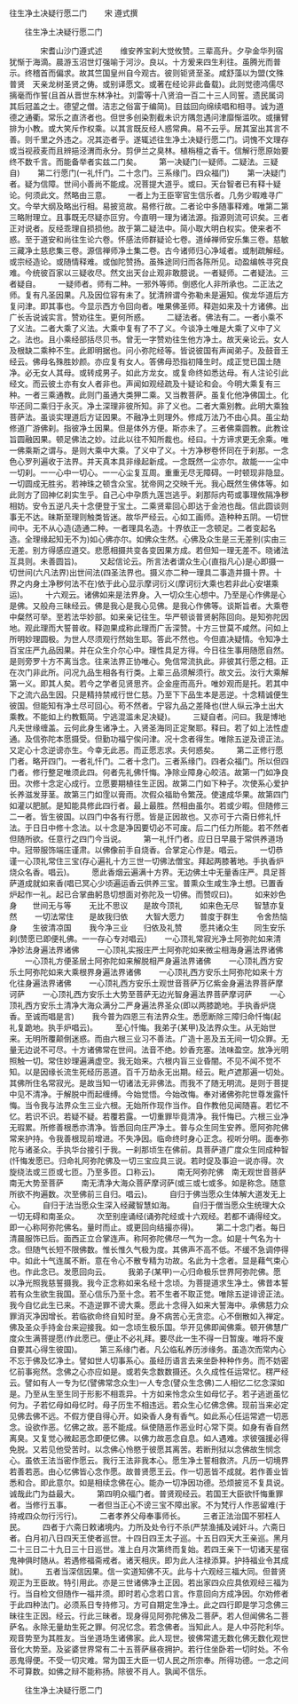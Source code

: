   往生净土决疑行愿二门
　　宋 遵式撰




　　往生净土决疑行愿二门

　　　　宋耆山沙门遵式述
　　维安养宝刹大觉攸赞。三辈高升。夕孕金华列宿犹惭于海滴。晨游玉沼世灯强喻于河沙。良以。十方爰来四生利往。虽腾光而普示。终稽首而偏求。故其竺国皇州自今观古。彼则钜贤至圣。咸舒藻以为盟(文殊普贤　天亲龙树圣贤之俦。或别译愿文。或著在经论非此备载)。此则觉德鸿儒尽摛毫而作誓(且首从晋世东林净社。刘雷等十八贤洎一百二十三人同誓。遗民属词其后冠盖之士。德望之僧。洁志之俗富于编简)。目兹回向绵续唱和相寻。诚为道德之通衢。常乐之直济者也。但世多创染割截未识方隅忽遇问津靡惭滥吹。或攘臂排为小教。或大笑斥作权乘。以其言既反经人惑常典。易不云乎。居其室出其言不善。则千里之外违之。况其迩者乎。遂辄述往生净土决疑行愿二门。词愧不文理存或当视菽麦而且辨挹泾渭而永分。剪伊兰之臭林。植栴檀之香干。信解行愿原始要终不数千言。而能备举者实兹二门矣。
　　第一决疑门(一疑师。二疑法。三疑自)
　　第二行愿门(一礼忏门。二十念门。三系缘门。四众福门)
　　第一决疑门者。疑为信障。世间小善尚不能成。况菩提大道乎。或曰。天台智者已有释十疑论。何须此文。然略由三意。
　　一者上为王臣宰官生信乐者。几务少暇难寻广文。今举大纲及略出行相。易披览故。易修行故。二者论中多随事释难。唯第二第三略附理立。且事既无尽疑亦叵穷。今直明一理为诸法源。指源则流可识矣。三者正对说者。反经乖理自损损他。故于第二疑法中。简小取大明白权实。使来者不惑。至于道安和尚往生论六卷。怀感法师群疑论七卷。道绰禅师安乐集三卷。慈敏三藏净土慈悲集三卷。源信禅师净土集二卷。古今诸师归心净域者。或制疏解经。或宗经造论。或随情释难。或伽陀赞扬。虽殊途同归而各陈所见。动盈编帙寻究良难。今统彼百家以三疑收尽。然文出天台止观非敢臆说。一者疑师。二者疑法。三者疑自。
　　一疑师者。师有二种。一邪外等师。倒惑化人非所承也。二正法之师。复有凡圣因果。凡及因位容有未了。犹清辨谓今弥勒未是遍知。俟龙华道后方复问津。即其事也。今显示西方令回向者。唯果佛圣师。释迦如来及十方诸佛。出广长舌说诚实言。赞劝往生。更何所惑。
　　二疑法者。佛法有二。一者小乘不了义法。二者大乘了义法。大乘中复有了不了义。今谈净土唯是大乘了义中了义之。法也。且小乘经部括尽贝书。曾无一字赞劝往生他方净土。故天亲论云。女人及根缺二乘种不生。此即明据也。问小弥陀经等。皆说彼国有声闻弟子。及鼓音王经云。佛母名殊胜妙颜。亦应复有女人。答佛母恐指初降生时。成正觉已国土随净。必无女人其母。或转成男子。如此方龙女。或复命终如悉达母。有人注论引此经文。而云彼土亦有女人者非也。声闻如观经疏及十疑论和会。今明大乘复有三种。一者三乘通教。此则门虽通大类狎二乘。又当教菩萨。虽复化他净佛国土。化毕还同二乘归于永灭。净土深理非彼所知。非了义也。二者大乘别教。此明大乘独菩萨法。虽谈实理道后方证因果。不融净土则理外。修成万法乃不由心具。虽尘劫修道广游佛刹。指彼净土因果。但是体外方便。斯亦未了。三者佛乘圆教。此教诠旨圆融因果。顿足佛法之妙。过此以往不知所裁也。经曰。十方谛求更无余乘。唯一佛乘斯之谓与。是则大乘中大乘。了义中了义。十方净秽卷怀同在于刹那。一念色心罗列遍收于法界。并天真本具非缘起新成。一念既然一尘亦尔。故能一一尘中一切刹。一一心中一切心。一一心尘复互周。重重无尽无障碍。一时顿现非隐显。一切圆成无胜劣。若神珠之顿含众宝。犹帝网之交映千光。我心既然生佛体等。如此则方了回神亿刹实生乎。自己心中孕质九莲岂逃乎。刹那际内苟或事理攸隔净秽相妨。安令五逆凡夫十念便登于宝土。二乘贤辈回心即达于金池也哉。信此圆谈则事无不达。昧斯至理则触类皆迷。故华严经云。心如工画师。造种种五阴。一切世间中。无不从心造(造通二种。一者理具名造。十界依正一念顿足。二者变起名造。全理缘起知无不为)如心佛亦尔。如佛众生然。心佛及众生是三无差别(实由三无差。别方得感应道交。悲愿相摄共变各变因果方成。若但知一理无差不。晓诸法互具则。未善圆旨)。
　　又起信论云。所言法者谓众生心(直指凡心)是心即摄一切世间(六凡法界)出世间法(四圣法界也。摄义亦二种一理具二事造并摄十界。十界之内身土净秽何法不在)依于此心显示摩诃衍义(摩诃衍大乘也若非此心安堪乘运)。
　　十六观云。诸佛如来是法界身。入一切众生心想中。乃至是心作佛是心是佛。又般舟三昧经云。佛是我心是我心见佛。是我心作佛等。谈斯旨者。大乘卷中粲然可举。至若法华妙部。如来亲记往生。华严顿谈普贤躬陈回向。是知弥陀因地。观此理而大誓普收。释迦果成称此理而广舌深赞。十方三世莫不咸然。问如上所明妙理圆极。为世人尽须观行然始生耶。答此不然也。今但直决疑情。令知净土百宝庄严九品因果。并在众生介尔心中。理性具足方得。今日往生事用随愿自然。是则旁罗十方不离当念。往来法界正协唯心。免信常流执此。非彼其行愿之相。正在次门非此所。问况九品生相各有行类。上辈三品须解须行。故文云。汝行大乘解第一义。即其人矣。若今之学者见贤思齐。企金座而高升。唯妙观而是托。若其中下之流六品生因。只是精持禁戒行世仁慈。乃至下下品生本是恶逆。十念精诚便生彼国。但能知有净土尽可回心。苟不然者。宁容九品之差降也(世人纵云净土出大乘教。不能如上约教甄简。宁逃混滥未足决疑)。
　　三疑自者。问曰。我是博地凡夫世缘缠盖。云何此身生诸净土。入贤圣海同正定聚耶。释曰。若了如上法性虚通。及信弥陀本愿摄受。但勤功福宁俟问津。况十念者得生。唯除五逆及谤正法。又定心十念逆谤亦生。今幸无此恶。而正愿志求。夫何惑矣。
　　第二正修行愿门者。略开四门。一者礼忏门。二者十念门。三者系缘门。四者众福门。所以但四门者。修行整足唯须此四。何者先礼佛忏悔。净除业障身心皎洁。故第一门如净良田。次修十念定心成行。立愿要期植往生正因。故第二门如下种子。次使系心爱护长养滋发芽茎。故第三门如霔以膏雨。次假众福助令繁茂。使速成华果。故第四门如灌以肥腻。是知能具修此四行者。最上最胜。然相由虽尔。若或少暇。但随修三二一者。皆生彼国。以四门中各有行愿。皆是正因故也。又亦可于六斋日修礼忏法。于日日中修十念法。以十念是净因要切必不可废。后二门任力所能。若不然者但随所欲。任意行之四门今当说。
　　第一礼忏门者。应日日早晨于常供养道场中。冠带服饰端庄谨肃。以佛像前手自烧香。合掌定心作是。唱云。
　　一切恭谨一心顶礼常住三宝(存心遍礼十方三世一切佛法僧宝。拜起两膝著地。手执香炉烧众名香。唱云)。
　　愿此香烟云遍满十方界。无边佛土中无量香庄严。具足菩萨道成就如来香(唱已冥心少顷遍运香云供养三宝。普熏众生咸生净土想。已置香炉起作一礼。起已合掌曲躬恳切想面对弥陀及一切佛。而赞叹曰)。
　　如来妙色身　　世间无与等
　　无比不思议　　是故今顶礼
　　如来色无尽　　智慧亦复然
　　一切法常住　　是故我归依
　　大智大愿力　　普度于群生
　　令舍热恼身　　生彼清凉国
　　我今净三业　　归依及礼赞
　　愿共诸众生　　同生安乐刹(赞愿已即便礼佛。一一存心专对唱云)
　　一心顶礼常寂光净土阿弥陀如来清净妙法身遍法界诸佛
　　一心顶礼实报庄严土阿弥陀如来微尘相海身遍法界诸佛
　　一心顶礼方便圣居土阿弥陀如来解脱相严身遍法界诸佛
　　一心顶礼西方安乐土阿弥陀如来大乘根界身遍法界诸佛
　　一心顶礼西方安乐土阿弥陀如来十方化往身遍法界诸佛
　　一心顶礼西方安乐土观世音菩萨万亿紫金身遍法界菩萨摩诃萨
　　一心顶礼西方安乐土大势至菩萨无边光智身遍法界菩萨摩诃萨
　　一心顶礼西方安乐土清净大海众满分二严身遍法界圣众(即以两膝跪地。手执香炉烧香。至诚而唱是言)
　　我今普为四恩三有法界众生。悉愿断除三障归命忏悔(起礼复跪地。执手炉唱云)。
　　至心忏悔。我弟子(某甲)及法界众生。从无始世来。无明所覆颠倒迷惑。而由六根三业习不善法。广造十恶及五无间一切众罪。无量无边说不可尽。十方诸佛常在世间。法音不绝。妙香充塞。法味盈空。放净光明照触一切。常住妙理遍满虚空。我无始来。六根内盲三业昏闇。不见不闻不觉不知。以是因缘长流生死经历恶道。百千万劫永无出期。经云。毗卢遮那遍一切处。其佛所住名常寂光。是故当知一切诸法无非佛法。而我不了随无明流。是则于菩提中见不清净。于解脱中而起缠缚。今始觉悟。今始改悔。奉对诸佛弥陀世尊发露忏悔。当令我与法界众生三业六根。无始所作现作当作。自作教他见闻随喜。若忆不忆。若识不识。若疑不疑。若覆若露。一切重罪毕竟清净。我忏悔已。六根三业净无瑕累。所修善根悉亦清净。皆悉回向庄严净土。普与众生同生安养。愿阿弥陀佛常来护持。令我善根现前增进。不失净因。临命终时身心正念。视听分明。面奉弥陀与诸圣众。手执华台接引于我。一刹那顷生在佛前。具菩萨道广度众生同成种智(忏悔发愿已。归命礼阿弥陀佛及一切三宝应具三说。若时促及事迫一说亦得。次旋绕法或三匝或七匝。乃至多匝。口称云)。
　　南无阿弥陀佛　南无观世音菩萨　南无大势至菩萨
　　南无清净大海众菩萨摩诃萨(或三或七或多。如是称念。随意所欲不拘遍数。次至佛前三自归。唱云)。
　　自归于佛当愿众生体解大道发无上心。
　　自归于法当愿众生深入经藏智慧如海。
　　自归于僧当愿众生统理大众一切无碍和南圣众。
　　次至别座诵经(诵弥陀经或十六观经。若都不诵得经文。即一心称阿弥陀佛名。量时而止。或更回向结撮亦得)。
　　第二十念门者。每日清晨服饰已后。面西正立合掌连声。称阿弥陀佛尽一气为一念。如是十气名为十念。但随气长短不限佛数。惟长惟久气极为度。其佛声不高不低。不缓不急调停得中。如此十气连属不断。意在令心不散专精为功故。名此为十念者。显是藉气束心也。作此念已。发愿回向云。
　　我弟子(某甲)一心归命极乐世界阿弥陀佛。愿以净光照我慈誓摄我。我今正念称如来名经十念顷。为菩提道求生净土。佛昔本誓若有众生欲生我国。至心信乐乃至十念。若不生者不取正觉。唯除五逆诽谤正法。我今自忆此生已来。不造逆罪不谤大乘。愿此十念得入如来大誓海中。承佛慈力众罪消灭净因增长。若临欲命终自知时至。身不病苦心无贪恋。心不倒散如入禅定。佛及圣众手持金台来迎接我。如一念顷生极乐国。华开见佛即闻佛乘。顿开佛慧广度众生满菩提愿(作此愿已。便止不必礼拜。要尽此一生不得一日暂废。唯将不废自要其心得生彼国)。
　　第三系缘门者。凡公临私养历涉缘务。虽造次而常内心不忘于佛及忆净土。譬如世人切事系心。虽经历语言去来坐卧种种作务。而不妨密忆前事宛然。念佛之心亦应如是。或若失念数数摄还。久久成性任运常忆。楞严经云。譬如有人一专为忆(譬佛常念众生)一人专念(譬众生念佛)二人相忆二忆念深如是。乃至从生至生同于形影不相乖异。十方如来怜念众生如母忆子。若子逃逝虽忆何为。子若忆母如母忆时。母子历生不相违远。若众生心忆佛念佛。现前当来必定见佛去佛不远。不假方便自得心开。如染香人身有香气。如此系心任运常遮一切恶念。设欲作恶。忆佛之故。恶不能成。纵使随恶作恶业时心常下耎。如身有香自然离臭。又复觉心微起恶念即便忆佛。以佛力故恶念自息。如人遇难。求彼强援必得免脱。又若见他受苦时。以念佛心怜愍于彼愿其离苦。若断刑狱以念佛故生悯念心。虽依王法当密作愿云。我行王法非我本心。愿生净土誓相救济。凡历一切境界若善若恶。由心忆佛皆心念作愿。故普贤愿王云。作一切恶皆不成就。若作善业皆悉和合。即此意尔。如是相续念佛在心。能办一切净因功德。恐烦披览不复具说。诚哉此门为益最大。
　　第四明众福门者。普贤观经云。若国王大臣欲忏悔重罪者。当修行五事。
　　一者但当正心不谤三宝不障出家。不为梵行人作恶留难(于持戒四众勿行污行)。
　　二者孝养父母奉事师长。
　　三者正法治国不邪枉人民。
　　四者于六斋日敕诸境内。力所及处令行不杀(严禁渔捕及诫奸斗。六斋日者。白月初八日四天王使者巡世。十四日四王太子巡。十五日四天大王亲巡。黑月二十三日二十九日三十日巡世。准上白月次第终而复始。若四王亲下一切诸天星宿鬼神俱时随从。若遇修福斋戒者。诸天相庆。即为此人注禄添算。护持福业令其成就)。
　　五者当深信因果。信一实道知佛不灭。此与十六观经三福大同。但普贤观正为王臣故。特引用此。亦是三世诸佛净土正因。若出家四众应具依观经三福为行。当自检文但随作一福并须。即时若心念若口言。作意回向方成净因。尔劝修者于此四种法门。必须系日专持修习。方可自期定生净土。此之四行即是学习念佛三昧往生正因。经云。行此三昧者。现身得见阿弥陀佛及二菩萨。若人但闻佛名二菩萨名。永除无量劫生死之罪。何况忆念。若念佛者。当知此人。是人中芬陀利华。观音势至为其胜友。当坐道场生诸佛家。此人现世。彼佛常遣无数化佛无数化观世音化大势至。及娑婆世界常有二十五菩萨昼夜拥护。若行住坐卧若一切时处。不令恶鬼得便。不受一切灾难。常为国王大臣一切人民之所宗奉。所得功德。一念之间不可算数。如佛之辩不能称扬。除彼不肖人。孰闻不信乐。

　　往生净土决疑行愿二门


